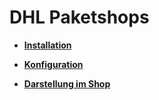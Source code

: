 # DHL Paketshops 

-   **[Installation](7_4_5_1_Installation.md)**  

-   **[Konfiguration](7_4_5_2_Konfiguration.md)**  

-   **[Darstellung im Shop](7_4_5_3_DarstellungImShop.md)**  




